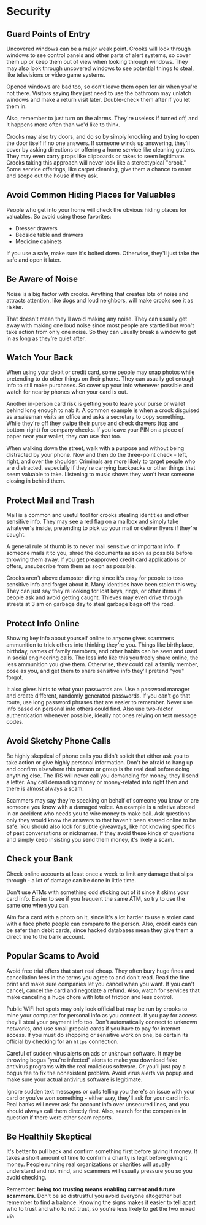 # Security

## Guard Points of Entry

Uncovered windows can be a major weak point. Crooks will look through windows to see control panels and other parts of alert systems, so cover them up or keep them out of view when looking through windows. They may also look through uncovered windows to see potential things to steal, like televisions or video game systems.

Opened windows are bad too, so don't leave them open for air when you're not there. Visitors saying they just need to use the bathroom may unlatch windows and make a return visit later. Double-check them after if you let them in.

Also, remember to just turn on the alarms. They're useless if turned off, and it happens more often than we'd like to think.

Crooks may also try doors, and do so by simply knocking and trying to open the door itself if no one answers. If someone winds up answering, they'll cover by asking directions or offering a home service like cleaning gutters.  They may even carry props like clipboards or rakes to seem legitimate. Crooks taking this approach will never look like a stereotypical "crook." Some service offerings, like carpet cleaning, give them a chance to enter and scope out the house if they ask.

## Avoid Common Hiding Places for Valuables

People who get into your home will check the obvious hiding places for valuables. So avoid using these favorites:

* Dresser drawers
* Bedside table and drawers
* Medicine cabinets

If you use a safe, make sure it's bolted down. Otherwise, they'll just take the safe and open it later.

## Be Aware of Noise

Noise is a big factor with crooks. Anything that creates lots of noise and attracts attention, like dogs and loud neighbors, will make crooks see it as riskier.

That doesn't mean they'll avoid making any noise. They can usually get away with making one loud noise since most people are startled but won't take action from only one noise. So they can usually break a window to get in as long as they're quiet after.

## Watch Your Back

When using your debit or credit card, some people may snap photos while pretending to do other things on their phone. They can usually get enough info to still make purchases. So cover up your info whenever possible and watch for nearby phones when your card is out.

Another in-person card risk is getting you to leave your purse or wallet behind long enough to nab it. A common example is when a crook disguised as a salesman visits an office and asks a secretary to copy something. While they're off they swipe their purse and check drawers (top and bottom-right) for company checks. If you leave your PIN on a piece of paper near your wallet, they can use that too.

When walking down the street, walk with a purpose and without being distracted by your phone. Now and then do the three-point check - left, right, and over the shoulder. Criminals are more likely to target people who are distracted, especially if they're carrying backpacks or other things that seem valuable to take. Listening to music shows they won't hear someone closing in behind them.

## Protect Mail and Trash

Mail is a common and useful tool for crooks stealing identities and other sensitive info. They may see a red flag on a mailbox and simply take whatever's inside, pretending to pick up your mail or deliver flyers if they're caught.

A general rule of thumb is to never mail sensitive or important info. If someone mails it to you, shred the documents as soon as possible before throwing them away. If you get preapproved credit card applications or offers, unsubscribe from them as soon as possible.

Crooks aren't above dumpster diving since it's easy for people to toss sensitive info and forget about it. Many identities have been stolen this way. They can just say they're looking for lost keys, rings, or other items if people ask and avoid getting caught. Thieves may even drive through streets at 3 am on garbage day to steal garbage bags off the road.

## Protect Info Online

Showing key info about yourself online to anyone gives scammers ammunition to trick others into thinking they're you. Things like birthplace, birthday, names of family members, and other habits can be seen and used in social engineering calls. The less info like this you freely share online, the less ammunition you give them. Otherwise, they could call a family member, pose as you, and get them to share sensitive info they'll pretend "you" forgot.

It also gives hints to what your passwords are. Use a password manager and create different, randomly generated passwords. If you can't go that route, use long password phrases that are easier to remember. Never use info based on personal info others could find. Also use two-factor authentication whenever possible, ideally not ones relying on text message codes.

## Avoid Sketchy Phone Calls

Be highly skeptical of phone calls you didn't solicit that either ask you to take action or give highly personal information. Don't be afraid to hang up and confirm elsewhere this person or group is the real deal before doing anything else. The IRS will never call you demanding for money, they'll send a letter. Any call demanding money or money-related info right then and there is almost always a scam.

Scammers may say they're speaking on behalf of someone you know or are someone you know with a damaged voice. An example is a relative abroad in an accident who needs you to wire money to make bail. Ask questions only they would know the answers to that haven't been shared online to be safe. You should also look for subtle giveaways, like not knowing specifics of past conversations or nicknames. If they avoid these kinds of questions and simply keep insisting you send them money, it's likely a scam.

## Check your Bank

Check online accounts at least once a week to limit any damage that slips through - a lot of damage can be done in little time.

Don't use ATMs with something odd sticking out of it since it skims your card info. Easier to see if you frequent the same ATM, so try to use the same one when you can.

Aim for a card with a photo on it, since it's a lot harder to use a stolen card with a face photo people can compare to the person. Also, credit cards can be safer than debit cards, since hacked databases mean they give them a direct line to the bank account.

## Popular Scams to Avoid

Avoid free trial offers that start real cheap. They often bury huge fines and cancellation fees in the terms you agree to and don't read. Read the fine print and make sure companies let you cancel when you want. If you can't cancel, cancel the card and negotiate a refund. Also, watch for services that make canceling a huge chore with lots of friction and less control.

Public WiFi hot spots may only look official but may be run by crooks to mine your computer for personal info as you connect. If you pay for access they'll steal your payment info too. Don't automatically connect to unknown networks, and use small prepaid cards if you have to pay for internet access. If you must do shopping or sensitive work on one, be certain its official by checking for an `https` connection.

Careful of sudden virus alerts on ads or unknown software. It may be throwing bogus "you're infected" alerts to make you download fake antivirus programs with the real malicious software. Or you'll just pay a bogus fee to fix the nonexistent problem. Avoid virus alerts via popup and make sure your actual antivirus software is legitimate.

Ignore sudden text messages or calls telling you there's an issue with your card or you've won something - either way, they'll ask for your card info. Real banks will never ask for account info over unsecured lines, and you should always call them directly first. Also, search for the companies in question if there were other scam reports.

## Be Healthily Skeptical

It's better to pull back and confirm something first before giving it money. It takes a short amount of time to confirm a charity is legit before giving it money. People running real organizations or charities will usually understand and not mind, and scammers will usually pressure you so you avoid checking.

Remember: **being too trusting means enabling current and future scammers.** Don't be so distrustful you avoid everyone altogether but remember to find a balance. Knowing the signs makes it easier to tell apart who to trust and who to not trust, so you're less likely to get the two mixed up.
